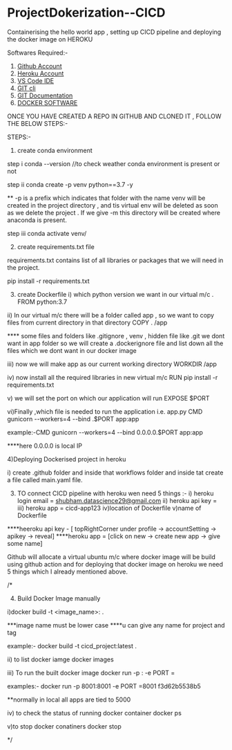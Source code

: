 # ProjectDokerization--CICD
Containerising the hello world app , setting up CICD pipeline and deploying the docker image on HEROKU





Softwares Required:-

1. [Github Account](https://github.com)
2. [Heroku Account](https://dashboard.heroku.com/login)
3. [VS Code IDE](https://code.visualstudio.com/download)
4. [GIT cli](https://git-scm.com/downloads)
5. [GIT Documentation](https://git-scm.com/docs/gittutorial)
6. [DOCKER SOFTWARE](https://docs.docker.com/desktop/install/mac-install/)


ONCE YOU HAVE CREATED A REPO IN GITHUB  AND CLONED IT , FOLLOW THE BELOW STEPS:-

STEPS:-
1) create conda environment

step i
conda --version  //to check weather conda environment is present or not

step ii
conda create -p venv python==3.7 -y

** -p is a prefix which indicates that folder with the name venv will be created in the project directory , and tis virtual env will be deleted as soon as we delete the project . If we give -m this directory will be created where anaconda is present.

step iii
conda activate venv/



2) create requirements.txt file

requirements.txt contains list of all libraries or packages that we will need in the project.

pip install -r requirements.txt





3) create Dockerfile
i) which python version we want in our virtual  m/c .
FROM python:3.7

ii) In our virtual m/c there will be a folder called app , so we want to copy files from current directory in that directory
COPY . /app

**** some files and folders like .gitignore , venv , hidden file like .git we dont want in app folder so we will create a .dockerignore file and list down all the files which we dont want in our docker image

iii) now we will make app as our current working directory
WORKDIR /app

iv) now install all the required libraries in new virtual m/c
RUN pip install -r requirements.txt

v) we will set the port on which our application will run
EXPOSE $PORT

vi)Finally ,which file is needed to run the application i.e. app.py
CMD gunicorn --workers=4 --bind <ip-address>.$PORT app:app 

example:-CMD gunicorn --workers=4 --bind 0.0.0.0.$PORT app:app 

****here 0.0.0.0 is local IP




4)Deploying Dockerised project in heroku

i) create .github folder and inside that workflows folder and inside tat create a file called main.yaml file.

3) TO connect CICD pipeline with heroku wen need 5 things :-
i) heroku login email = shubham.datascience29@gmail.com
ii) heroku api key = <dont keep it public>
iii) heroku app = cicd-app123
iv)location of Dockerfile
v)name of Dockerfile

****heeroku api key - [ topRightCorner under profile ->  accountSetting -> apikey -> reveal]
****heroku app = [click on new -> create new app -> give some name]


Github will allocate a virtual ubuntu m/c where docker image will be build using github action and for deploying that docker image on heroku we need 5 things which I already mentioned above.













/*

4) Build Docker Image manually

i)docker build -t <image_name>:<tagname> .

***image name must be lower case
****u can give any name for project and tag

example:- docker build -t cicd_project:latest .

ii) to list docker iamge
docker images

iii) To run the built docker image
docker run -p <portno>:<portno> -e PORT =<portno> <docker iamge id>

examples:- docker run -p 8001:8001 -e PORT =8001 f3d62b5538b5

**normally in local all apps are tied to 5000

iv) to check the status of running docker container
docker ps

v)to stop docker conatiners
docker stop <container id>

*/
